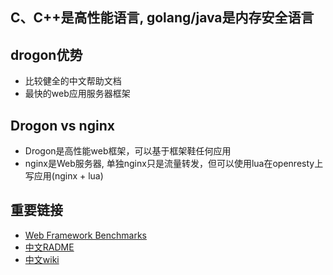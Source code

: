 
## C、C++是高性能语言, golang/java是内存安全语言

## drogon优势
+ 比较健全的中文帮助文档
+ 最快的web应用服务器框架

## Drogon vs nginx
+ Drogon是高性能web框架，可以基于框架鞋任何应用
+ nginx是Web服务器, 单独nginx只是流量转发，但可以使用lua在openresty上写应用(nginx + lua)

## 重要链接
+ [Web Framework Benchmarks](https://www.techempower.com/benchmarks/#section=data-r21)
+ [中文RADME](https://github.com/drogonframework/drogon/blob/master/README.zh-CN.md)
+ [中文wiki](https://github.com/drogonframework/drogon/wiki/CHN-01-%E6%A6%82%E8%BF%B0)



